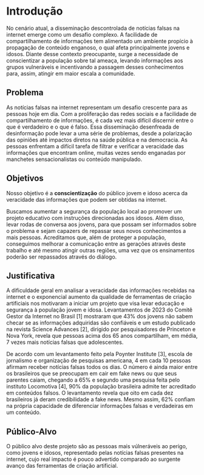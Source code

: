 # Introdução

No cenário atual, a disseminação descontrolada de notícias falsas na internet emerge como um desafio complexo. A  facilidade de compartilhamento de informações tem alimentado um ambiente propício à propagação de conteúdo enganoso, o qual afeta principalmente jovens e idosos. Diante desse contexto preocupante, surge a necessidade de conscientizar a população sobre tal ameaça, levando informações aos grupos vulneráveis e incentivando a passagem desses conhecimentos para, assim, atingir em maior escala a comunidade.

## Problema

As notícias falsas na internet representam um desafio crescente para as pessoas hoje em dia. Com a proliferação das redes sociais e a facilidade de compartilhamento de informações, é cada vez mais difícil discernir entre o que é verdadeiro e o que é falso. Essa disseminação desenfreada de desinformação pode levar a uma série de problemas, desde a polarização das opiniões até impactos diretos na saúde pública e na democracia. As pessoas enfrentam a difícil tarefa de filtrar e verificar a veracidade das informações que encontram online, muitas vezes sendo enganadas por manchetes sensacionalistas ou conteúdo manipulado. 

## Objetivos
Nosso objetivo é a **conscientização** do público jovem e idoso acerca da veracidade das informações que podem ser obtidas na internet.

Buscamos aumentar a segurança da população local ao promover um projeto educativo com instruções direcionadas aos idosos. Além disso, levar rodas de conversa aos jovens, para que possam ser informados sobre o problema e sejam capazers de repassar seus novos conhecimentos a mais pessoas. Acreditamos que, além de proteger a população, conseguimos melhorar a comunicação entre as gerações através deste trabalho e até mesmo atingir outras regiões, uma vez que os ensinamentos poderão ser repassados através do diálogo.

## Justificativa

A dificuldade geral em analisar a veracidade das informações recebidas na internet e o exponencial aumento da qualidade de ferramentas de criação artificiais nos motivaram a iniciar um projeto que visa levar educação e segurança à população jovem e idosa. Levantamentos de 2023 do Comitê Gestor da Internet no Brasil [1] mostraram que 43% dos jovens não sabem checar se as informações adquiridas são confiáveis e um estudo publicado na revista Science Advances [2], dirigido por pesquisadores de Princeton e Nova York, revela que pessoas acima dos 65 anos compartilham, em média, 7 vezes mais notícias falsas que adolescentes.

De acordo com um levantamento feito pela Poynter Institute [3], escola de jornalismo e organização de pesquisas americana, 4 em cada 10 pessoas afirmam receber notícias falsas todos os dias. O número é ainda maior entre os brasileiros que se preocupam em cair em fake news ou que seus parentes caiam, chegando a 65% e segundo uma pesquisa feita pelo instituto Locomotiva [4], 90% da população brasileira admite ter acreditado em conteúdos falsos. O levantamento revela que oito em cada dez brasileiros já deram credibilidade a fake news. Mesmo assim, 62% confiam na própria capacidade de diferenciar informações falsas e verdadeiras em um conteúdo.



## Público-Alvo

O público alvo deste projeto são as pessoas mais vúlneráveis ao perigo, como jovens e idosos, representado pelas notícias falsas presentes na internet, cujo real impacto é pouco advertido comparado ao surgente avanço das ferramentas de criação artificial.
